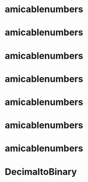 # amicablenumbers
# amicablenumbers
# amicablenumbers
# amicablenumbers
# amicablenumbers
# amicablenumbers
# amicablenumbers
# DecimaltoBinary

